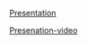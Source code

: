 [Presentation](https://rolling-scopes-school.github.io/nesmeian-JSFE2023Q4/presentation/)

[Presenation-video](https://www.youtube.com/watch?v=hqZrMwYSiqU)
